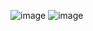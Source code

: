 ![image](https://github.com/Ryan30012/AnaCondo/assets/91510546/00613245-3689-4aed-8578-0889235cae72)
![image](https://github.com/Ryan30012/AnaCondo/assets/91510546/92b2bcd0-1775-44da-af81-e29164418441)
